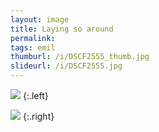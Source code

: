 ```yaml
---
layout: image
title: Laying so around
permalink: 
tags: emil
thumburl: /i/DSCF2555_thumb.jpg
slideurl: /i/DSCF2555.jpg
---
```


![]({{site.url}}/i/DSCF2555.jpg)
{:.left}

![]({{site.url}}/i/DSCF2556.jpg)
{:.right}


